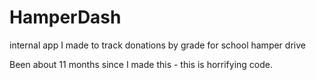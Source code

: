# HamperDash
internal app I made to track donations by grade for school hamper drive

Been about 11 months since I made this - this is horrifying code. 
